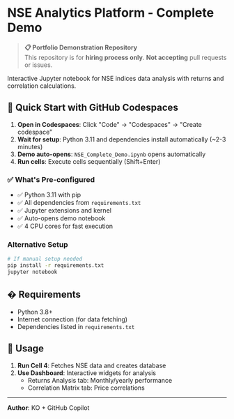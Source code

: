 # NSE Analytics Platform - Complete Demo

> **📋 Portfolio Demonstration Repository**  
> This repository is for **hiring process only**.
> **Not accepting** pull requests or issues. 

Interactive Jupyter notebook for NSE indices data analysis with returns and correlation calculations.

## 🚀 Quick Start with GitHub Codespaces

1. **Open in Codespaces**: Click "Code" → "Codespaces" → "Create codespace"
2. **Wait for setup**: Python 3.11 and dependencies install automatically (~2-3 minutes)
3. **Demo auto-opens**: `NSE_Complete_Demo.ipynb` opens automatically
4. **Run cells**: Execute cells sequentially (Shift+Enter)

### ✅ What's Pre-configured
- ✅ Python 3.11 with pip
- ✅ All dependencies from `requirements.txt`
- ✅ Jupyter extensions and kernel
- ✅ Auto-opens demo notebook
- ✅ 4 CPU cores for fast execution

### Alternative Setup
```bash
# If manual setup needed
pip install -r requirements.txt
jupyter notebook
```

## � Requirements

- Python 3.8+
- Internet connection (for data fetching)
- Dependencies listed in `requirements.txt`

## 🎯 Usage

1. **Run Cell 4**: Fetches NSE data and creates database
2. **Use Dashboard**: Interactive widgets for analysis
   - Returns Analysis tab: Monthly/yearly performance
   - Correlation Matrix tab: Price correlations

---

**Author**: KO + GitHub Copilot
